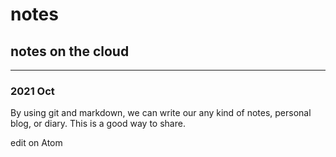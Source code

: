 # notes
## notes on the cloud

---
### 2021 Oct
By using git and markdown, we can write our any kind of notes, personal blog, or diary. This is a good way to share.

edit on Atom
